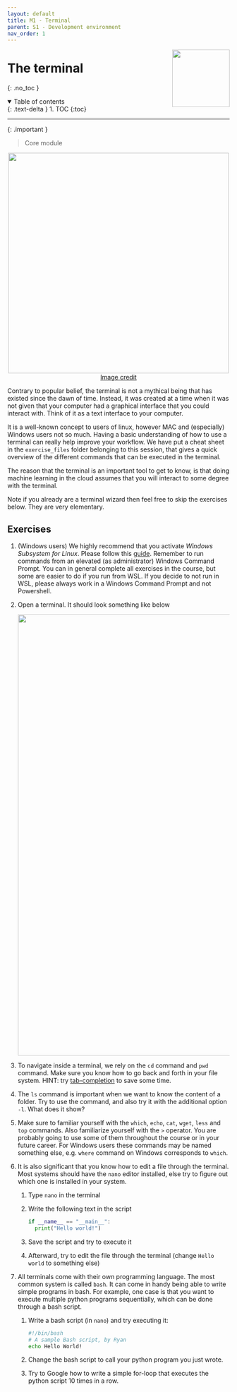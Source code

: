```yaml
---
layout: default
title: M1 - Terminal
parent: S1 - Development environment
nav_order: 1
---
```


<img style="float: right;" src="../figures/icons/terminal.png" width="130">

# The terminal
{: .no_toc }

<details open markdown="block">
  <summary>
    Table of contents
  </summary>
  {: .text-delta }
1. TOC
{:toc}
</details>

---

{: .important }
> Core module

<p align="center">
  <img src="../figures/terminal_power.jpg" width="500">
  <br>
  <a href="https://twitter.com/rorypreddy/status/1257336536477171712"> Image credit </a>
</p>

Contrary to popular belief, the terminal is not a mythical being that has existed since the dawn of time.
Instead, it was created at a time when it was not given that your computer had a graphical interface that
you could interact with. Think of it as a text interface to your computer.

It is a well-known concept to users of linux, however MAC and (especially) Windows users not so much. Having a basic
understanding of how to use a terminal can really help improve your workflow. We have put a cheat sheet in the
`exercise_files` folder belonging to this session, that gives a quick overview of the different commands that can be
executed in the terminal.

The reason that the terminal is an important tool to get to know, is that doing machine learning in the cloud assumes
that you will interact to some degree with the terminal.

Note if you already are a terminal wizard then feel free to skip the exercises below. They are very elementary.

## Exercises

1. (Windows users) We highly recommend that you activate *Windows Subsystem for Linux*. Please follow this
   [guide](https://docs.microsoft.com/en-us/windows/wsl/install-win10). Remember to run commands from an elevated
   (as administrator) Windows Command Prompt. You can in general complete all exercises in the course, but some are
   easier to do if you run from WSL. If you decide to not run in WSL, please always work in a Windows Command Prompt and
   not Powershell.

2. Open a terminal. It should look something like below

   <p align="center">
     <img src="../figures/terminal.PNG" width="1000">
   </p>

3. To navigate inside a terminal, we rely on the `cd` command and `pwd` command. Make sure you know how to go back and
   forth in your file system. HINT: try [tab-completion](https://en.wikipedia.org/wiki/Command-line_completion) to
   save some time.

4. The `ls` command is important when we want to know the content of a folder. Try to use the command, and also try
   it with the additional option `-l`. What does it show?

5. Make sure to familiar yourself with the `which`, `echo`, `cat`, `wget`, `less` and `top` commands. Also familiarize
   yourself with the `>` operator. You are probably going to use some of them throughout the course or in your future
   career. For Windows users these commands may be named something else, e.g. `where` command on Windows corresponds
   to `which`.

6. It is also significant that you know how to edit a file through the terminal. Most systems should have the
   `nano` editor installed, else try to figure out which one is installed in your system.

   1. Type `nano` in the terminal

   2. Write the following text in the script

      ```python
      if __name__ == "__main__":
        print("Hello world!")
      ```

   3. Save the script and try to execute it

   4. Afterward, try to edit the file through the terminal (change `Hello world` to something else)

7. All terminals come with their own programming language. The most common system is called `bash`. It can come in handy
   being able to write simple programs in bash. For example, one case is that you want to execute multiple python
   programs sequentially, which can be done through a bash script.

   1. Write a bash script (in `nano`) and try executing it:

      ```bash
      #!/bin/bash
      # A sample Bash script, by Ryan
      echo Hello World!
      ```

   2. Change the bash script to call your python program you just wrote.

   3. Try to Google how to write a simple for-loop that executes the python script 10 times in a row.
